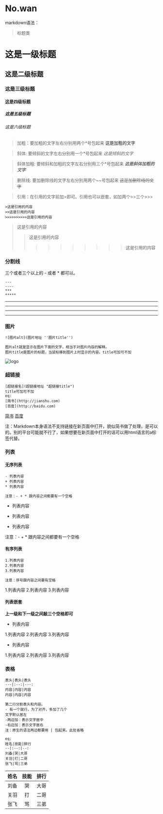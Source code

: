 # No.wan
markdown语法：
> 标题类
# 这是一级标题
## 这是二级标题
### 这是三级标题
#### 这是四级标题
##### 这是五级标题
###### 这是六级标题

> 加粗：要加粗的文字左右分别用两个*号包起来
**这是加粗的文字**

> 斜体: 要倾斜的文字左右分别用一个*号包起来
*这是倾斜的文字*

>斜体加粗: 要倾斜和加粗的文字左右分别用三个*号包起来
***这是斜体加粗的文字***

> 删除线: 要加删除线的文字左右分别用两个~~号包起来
~~这是加删除线的文字~~

> 引用：在引用的文字前加>即可。引用也可以嵌套，如加两个>>三个>>>
```
>这是引用的内容
>>这是引用的内容
>>>>>>>>>>这是引用的内容
```
>这是引用的内容
>>这是引用的内容
>>>>>>>>>>这是引用的内容

### 分割线
三个或者三个以上的 - 或者 * 都可以。
```
---
----
***
*****
```
---
----
***
*****

### 图片
```
![图片alt](图片地址 ''图片title'')

图片alt就是显示在图片下面的文字，相当于对图片内容的解释。
图片title是图片的标题，当鼠标移到图片上时显示的内容。title可加可不加
```
![logo](https://github.com/chirilingfeng/No.wan-doc/tree/master/img/logo.jpg)

### 超链接
```
[超链接名](超链接地址 "超链接title")
title可加可不加
eq:
[简书](http://jianshu.com)
[百度](http://baidu.com)
```
[简书](http://jianshu.com)
[百度](http://baidu.com)

注：Markdown本身语法不支持链接在新页面中打开，貌似简书做了处理，是可以的。别的平台可能就不行了，如果想要在新页面中打开的话可以用html语言的a标签代替。

### 列表

#### 无序列表
```
- 列表内容
+ 列表内容
* 列表内容

注意：- + * 跟内容之间都要有一个空格
```
- 列表内容
+ 列表内容
* 列表内容

注意：- + * 跟内容之间都要有一个空格

#### 有序列表
```
1.列表内容
2.列表内容
3.列表内容

注意：序号跟内容之间要有空格
```
1.列表内容
2.列表内容
3.列表内容

#### 列表嵌套
**上一级和下一级之间敲三个空格即可**
- 列表内容

1.列表内容
2.列表内容
3.列表内容

+ 列表内容

1.列表内容
2.列表内容
3.列表内容

### 表格
```
表头|表头|表头
---|:--:|---:
内容|内容|内容
内容|内容|内容

第二行分割表头和内容。
- 有一个就行，为了对齐，多加了几个
文字默认居左
-两边加：表示文字居中
-右边加：表示文字居右
注：原生的语法两边都要用 | 包起来。此处省略

eq: 
姓名|技能|排行
--|:--:|--:
刘备|哭|大哥
关羽|打|二哥
张飞|骂|三弟
```
姓名|技能|排行
--|:--:|--:
刘备|哭|大哥
关羽|打|二哥
张飞|骂|三弟
